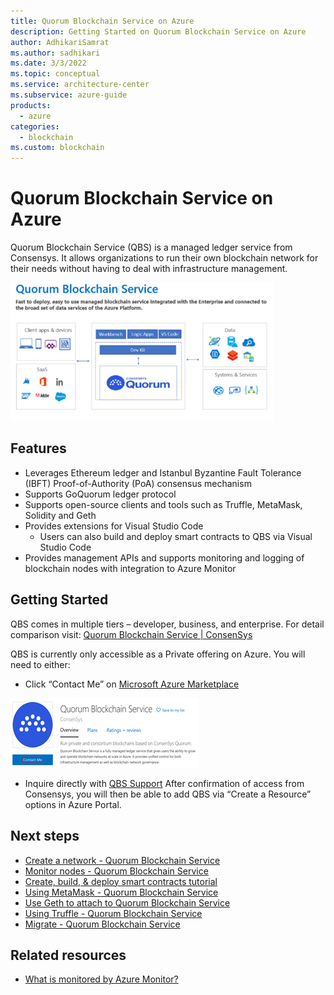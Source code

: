 ```yaml
---
title: Quorum Blockchain Service on Azure
description: Getting Started on Quorum Blockchain Service on Azure
author: AdhikariSamrat
ms.author: sadhikari
ms.date: 3/3/2022
ms.topic: conceptual
ms.service: architecture-center
ms.subservice: azure-guide
products:
  - azure
categories:
  - blockchain
ms.custom: blockchain
---
```


# Quorum Blockchain Service on Azure

Quorum Blockchain Service (QBS) is a managed ledger service from Consensys. It allows organizations to run their own blockchain network for their needs without having to deal with infrastructure management. 

![Diagram shows Quorum Blockchain Service's High Level Overview.](images/Quorum-Blockchain-Daigram.png)

## Features

- Leverages Ethereum ledger and Istanbul Byzantine Fault Tolerance (IBFT) Proof-of-Authority (PoA) consensus mechanism
- Supports GoQuorum ledger protocol
- Supports open-source clients and tools such as Truffle, MetaMask, Solidity and Geth
- Provides extensions for Visual Studio Code
  - Users can also build and deploy smart contracts to QBS via Visual Studio Code
- Provides management APIs and supports monitoring and logging of blockchain nodes with integration to Azure Monitor  

## Getting Started

QBS comes in multiple tiers – developer, business, and enterprise. For detail comparison visit: [Quorum Blockchain Service | ConsenSys](https://consensys.net/quorum/qbs/) 

QBS is currently only accessible as a Private offering on Azure. You will need to either:
  -	Click “Contact Me” on [Microsoft Azure Marketplace](https://azuremarketplace.microsoft.com/en-us/marketplace/apps/consensys.qbs-contact-me?tab=Overview) 

 ![Diagram shows highlighted Contact Me part of QBS Marketplace.](images/Quorum-Blockchain-Service-Marketplace.png)

  - Inquire directly with [QBS Support](https://quorum-support.zendesk.com/hc/en-us/restricted?return_to=https%3A%2F%2Fquorum-support.zendesk.com%2Fhc%2Fen-us) 
After confirmation of access from Consensys, you will then be able to add QBS via “Create a Resource” options in Azure Portal. 

## Next steps

- [Create a network - Quorum Blockchain Service](https://docs.qbs.consensys.net/Get-Started/Create-a-Network/)
- [Monitor nodes - Quorum Blockchain Service](https://docs.qbs.consensys.net/HowTo/Metrics/)
- [Create, build, & deploy smart contracts tutorial](https://docs.qbs.consensys.net/Tutorials/Deploy-Smart-Contract/VSCode/)
- [Using MetaMask - Quorum Blockchain Service](https://docs.qbs.consensys.net/HowTo/Connect-to-Network/MetaMask/)
- [Use Geth to attach to Quorum Blockchain Service](https://docs.qbs.consensys.net/HowTo/Connect-to-Network/Geth/)
- [Using Truffle - Quorum Blockchain Service](https://docs.qbs.consensys.net/HowTo/Connect-to-Network/Truffle/)
- [Migrate - Quorum Blockchain Service](https://docs.qbs.consensys.net/Get-Started/Migrate/Migrate/)

## Related resources

- [What is monitored by Azure Monitor?](/azure/azure-monitor/monitor-reference)
